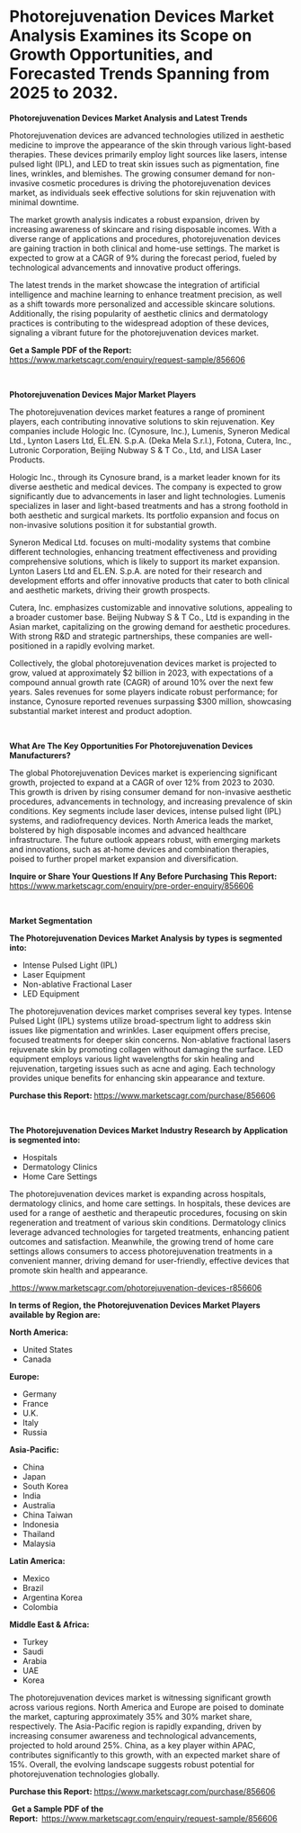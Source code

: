 <p><h1>Photorejuvenation Devices Market Analysis Examines its Scope on Growth Opportunities, and Forecasted Trends Spanning from 2025 to 2032.</h1></p><p><strong>Photorejuvenation Devices Market Analysis and Latest Trends</strong></p>
<p><p>Photorejuvenation devices are advanced technologies utilized in aesthetic medicine to improve the appearance of the skin through various light-based therapies. These devices primarily employ light sources like lasers, intense pulsed light (IPL), and LED to treat skin issues such as pigmentation, fine lines, wrinkles, and blemishes. The growing consumer demand for non-invasive cosmetic procedures is driving the photorejuvenation devices market, as individuals seek effective solutions for skin rejuvenation with minimal downtime.</p><p>The market growth analysis indicates a robust expansion, driven by increasing awareness of skincare and rising disposable incomes. With a diverse range of applications and procedures, photorejuvenation devices are gaining traction in both clinical and home-use settings. The market is expected to grow at a CAGR of 9% during the forecast period, fueled by technological advancements and innovative product offerings. </p><p>The latest trends in the market showcase the integration of artificial intelligence and machine learning to enhance treatment precision, as well as a shift towards more personalized and accessible skincare solutions. Additionally, the rising popularity of aesthetic clinics and dermatology practices is contributing to the widespread adoption of these devices, signaling a vibrant future for the photorejuvenation devices market.</p></p>
<p><strong>Get a Sample PDF of the Report:&nbsp;</strong> <a href="https://www.marketscagr.com/enquiry/request-sample/856606?utm_campaign=2033&utm_medium=2&utm_source=Github&utm_content=ia&utm_term=13042025&utm_id=photorejuvenation-devices">https://www.marketscagr.com/enquiry/request-sample/856606</a></p>
<p>&nbsp;</p>
<p><strong>Photorejuvenation Devices Major Market Players</strong></p>
<p><p>The photorejuvenation devices market features a range of prominent players, each contributing innovative solutions to skin rejuvenation. Key companies include Hologic Inc. (Cynosure, Inc.), Lumenis, Syneron Medical Ltd., Lynton Lasers Ltd, EL.EN. S.p.A. (Deka Mela S.r.l.), Fotona, Cutera, Inc., Lutronic Corporation, Beijing Nubway S & T Co., Ltd, and LISA Laser Products. </p><p>Hologic Inc., through its Cynosure brand, is a market leader known for its diverse aesthetic and medical devices. The company is expected to grow significantly due to advancements in laser and light technologies. Lumenis specializes in laser and light-based treatments and has a strong foothold in both aesthetic and surgical markets. Its portfolio expansion and focus on non-invasive solutions position it for substantial growth.</p><p>Syneron Medical Ltd. focuses on multi-modality systems that combine different technologies, enhancing treatment effectiveness and providing comprehensive solutions, which is likely to support its market expansion. Lynton Lasers Ltd and EL.EN. S.p.A. are noted for their research and development efforts and offer innovative products that cater to both clinical and aesthetic markets, driving their growth prospects.</p><p>Cutera, Inc. emphasizes customizable and innovative solutions, appealing to a broader customer base. Beijing Nubway S & T Co., Ltd is expanding in the Asian market, capitalizing on the growing demand for aesthetic procedures. With strong R&D and strategic partnerships, these companies are well-positioned in a rapidly evolving market.</p><p>Collectively, the global photorejuvenation devices market is projected to grow, valued at approximately $2 billion in 2023, with expectations of a compound annual growth rate (CAGR) of around 10% over the next few years. Sales revenues for some players indicate robust performance; for instance, Cynosure reported revenues surpassing $300 million, showcasing substantial market interest and product adoption.</p></p>
<p>&nbsp;</p>
<p><strong>What Are The Key Opportunities For Photorejuvenation Devices Manufacturers?</strong></p>
<p><p>The global Photorejuvenation Devices market is experiencing significant growth, projected to expand at a CAGR of over 12% from 2023 to 2030. This growth is driven by rising consumer demand for non-invasive aesthetic procedures, advancements in technology, and increasing prevalence of skin conditions. Key segments include laser devices, intense pulsed light (IPL) systems, and radiofrequency devices. North America leads the market, bolstered by high disposable incomes and advanced healthcare infrastructure. The future outlook appears robust, with emerging markets and innovations, such as at-home devices and combination therapies, poised to further propel market expansion and diversification.</p></p>
<p><strong>Inquire or Share Your Questions If Any Before Purchasing This Report:</strong> <a href="https://www.marketscagr.com/enquiry/pre-order-enquiry/856606?utm_campaign=2033&utm_medium=2&utm_source=Github&utm_content=ia&utm_term=13042025&utm_id=photorejuvenation-devices">https://www.marketscagr.com/enquiry/pre-order-enquiry/856606</a></p>
<p>&nbsp;</p>
<p><strong>Market Segmentation</strong></p>
<p><strong>The Photorejuvenation Devices Market Analysis by types is segmented into:</strong></p>
<p><ul><li>Intense Pulsed Light (IPL)</li><li>Laser Equipment</li><li>Non-ablative Fractional Laser</li><li>LED Equipment</li></ul></p>
<p><p>The photorejuvenation devices market comprises several key types. Intense Pulsed Light (IPL) systems utilize broad-spectrum light to address skin issues like pigmentation and wrinkles. Laser equipment offers precise, focused treatments for deeper skin concerns. Non-ablative fractional lasers rejuvenate skin by promoting collagen without damaging the surface. LED equipment employs various light wavelengths for skin healing and rejuvenation, targeting issues such as acne and aging. Each technology provides unique benefits for enhancing skin appearance and texture.</p></p>
<p><strong>Purchase this Report:&nbsp;</strong><a href="https://www.marketscagr.com/purchase/856606?utm_campaign=2033&utm_medium=2&utm_source=Github&utm_content=ia&utm_term=13042025&utm_id=photorejuvenation-devices">https://www.marketscagr.com/purchase/856606</a></p>
<p>&nbsp;</p>
<p><strong>The Photorejuvenation Devices Market Industry Research by Application is segmented into:</strong></p>
<p><ul><li>Hospitals</li><li>Dermatology Clinics</li><li>Home Care Settings</li></ul></p>
<p><p>The photorejuvenation devices market is expanding across hospitals, dermatology clinics, and home care settings. In hospitals, these devices are used for a range of aesthetic and therapeutic procedures, focusing on skin regeneration and treatment of various skin conditions. Dermatology clinics leverage advanced technologies for targeted treatments, enhancing patient outcomes and satisfaction. Meanwhile, the growing trend of home care settings allows consumers to access photorejuvenation treatments in a convenient manner, driving demand for user-friendly, effective devices that promote skin health and appearance.</p></p>
<p><a href="https://www.marketscagr.com/photorejuvenation-devices-r856606?utm_campaign=2033&utm_medium=2&utm_source=Github&utm_content=ia&utm_term=13042025&utm_id=photorejuvenation-devices">&nbsp;https://www.marketscagr.com/photorejuvenation-devices-r856606</a></p>
<p><strong>In terms of Region, the Photorejuvenation Devices Market Players available by Region are:</strong></p>
<p>
    <p> <strong> North America: </strong>
        <ul>
            <li>United States</li>
            <li>Canada</li>
        </ul>
        </p> 
    <p> <strong> Europe: </strong>
        <ul>
            <li>Germany</li>
            <li>France</li>
            <li>U.K.</li>
            <li>Italy</li>
            <li>Russia</li>
        </ul>
        </p> 
    <p> <strong> Asia-Pacific: </strong>
        <ul>
            <li>China</li>
            <li>Japan</li>
            <li>South Korea</li>
            <li>India</li>
            <li>Australia</li>
            <li>China Taiwan</li>
            <li>Indonesia</li>
            <li>Thailand</li>
            <li>Malaysia</li>
        </ul>
        </p> 
    <p> <strong> Latin America: </strong>
        <ul>
            <li>Mexico</li>
            <li>Brazil</li>
            <li>Argentina Korea</li>
            <li>Colombia</li>
        </ul>
        </p> 
    <p> <strong> Middle East & Africa: </strong>
        <ul>
            <li>Turkey</li>
            <li>Saudi</li>
            <li>Arabia</li>
            <li>UAE</li>
            <li>Korea</li>
        </ul>
    </p>
    </p>
<p><p>The photorejuvenation devices market is witnessing significant growth across various regions. North America and Europe are poised to dominate the market, capturing approximately 35% and 30% market share, respectively. The Asia-Pacific region is rapidly expanding, driven by increasing consumer awareness and technological advancements, projected to hold around 25%. China, as a key player within APAC, contributes significantly to this growth, with an expected market share of 15%. Overall, the evolving landscape suggests robust potential for photorejuvenation technologies globally.</p></p>
<p><strong>Purchase this Report: </strong><a href="https://www.marketscagr.com/purchase/856606?utm_campaign=2033&utm_medium=2&utm_source=Github&utm_content=ia&utm_term=13042025&utm_id=photorejuvenation-devices">https://www.marketscagr.com/purchase/856606</a></p>
<p>&nbsp;<strong>Get a Sample PDF of the Report:&nbsp;&nbsp;</strong><a href="https://www.marketscagr.com/enquiry/request-sample/856606?utm_campaign=2033&utm_medium=2&utm_source=Github&utm_content=ia&utm_term=13042025&utm_id=photorejuvenation-devices">https://www.marketscagr.com/enquiry/request-sample/856606</a></p>
<p><strong></strong></p>
<p><p></p><p></p><p></p></p>